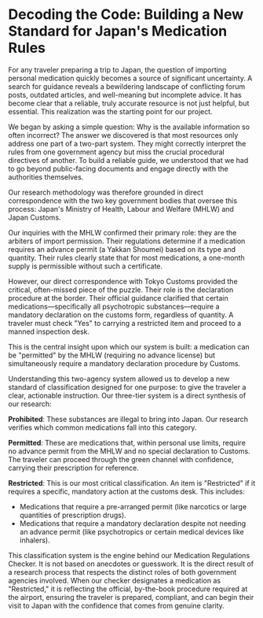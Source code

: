 # Decoding the Code: Building a New Standard for Japan's Medication Rules

For any traveler preparing a trip to Japan, the question of importing personal medication quickly becomes a source of significant uncertainty. A search for guidance reveals a bewildering landscape of conflicting forum posts, outdated articles, and well-meaning but incomplete advice. It has become clear that a reliable, truly accurate resource is not just helpful, but essential. This realization was the starting point for our project.

We began by asking a simple question: Why is the available information so often incorrect? The answer we discovered is that most resources only address one part of a two-part system. They might correctly interpret the rules from one government agency but miss the crucial procedural directives of another. To build a reliable guide, we understood that we had to go beyond public-facing documents and engage directly with the authorities themselves.

Our research methodology was therefore grounded in direct correspondence with the two key government bodies that oversee this process: Japan's Ministry of Health, Labour and Welfare (MHLW) and Japan Customs.

Our inquiries with the MHLW confirmed their primary role: they are the arbiters of import permission. Their regulations determine if a medication requires an advance permit (a Yakkan Shoumei) based on its type and quantity. Their rules clearly state that for most medications, a one-month supply is permissible without such a certificate.

However, our direct correspondence with Tokyo Customs provided the critical, often-missed piece of the puzzle. Their role is the declaration procedure at the border. Their official guidance clarified that certain medications—specifically all psychotropic substances—require a mandatory declaration on the customs form, regardless of quantity. A traveler must check "Yes" to carrying a restricted item and proceed to a manned inspection desk.

This is the central insight upon which our system is built: a medication can be "permitted" by the MHLW (requiring no advance license) but simultaneously require a mandatory declaration procedure by Customs.

Understanding this two-agency system allowed us to develop a new standard of classification designed for one purpose: to give the traveler a clear, actionable instruction. Our three-tier system is a direct synthesis of our research:

**Prohibited**: These substances are illegal to bring into Japan. Our research verifies which common medications fall into this category.

**Permitted**: These are medications that, within personal use limits, require no advance permit from the MHLW and no special declaration to Customs. The traveler can proceed through the green channel with confidence, carrying their prescription for reference.

**Restricted**: This is our most critical classification. An item is "Restricted" if it requires a specific, mandatory action at the customs desk. This includes:
- Medications that require a pre-arranged permit (like narcotics or large quantities of prescription drugs).
- Medications that require a mandatory declaration despite not needing an advance permit (like psychotropics or certain medical devices like inhalers).

This classification system is the engine behind our Medication Regulations Checker. It is not based on anecdotes or guesswork. It is the direct result of a research process that respects the distinct roles of both government agencies involved. When our checker designates a medication as "Restricted," it is reflecting the official, by-the-book procedure required at the airport, ensuring the traveler is prepared, compliant, and can begin their visit to Japan with the confidence that comes from genuine clarity.